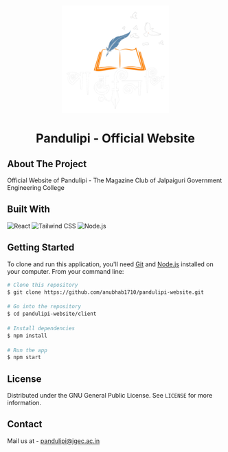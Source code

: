 <p align="center">
    <img src="./client/src/assets/img/Pandulipi Logo.webp" alt="Pandulipi" width="250">
  <h1 align="center">Pandulipi - Official Website</h1>
</p>


## About The Project

Official Website of Pandulipi - The Magazine Club of Jalpaiguri Government Engineering College 

## Built With

![React](https://img.shields.io/badge/React-20232A?style=for-the-badge&logo=react&logoColor=61DAFB) 
![Tailwind CSS](https://img.shields.io/badge/Tailwind_CSS-38B2AC?style=for-the-badge&logo=tailwind-css&logoColor=white)
![Node.js](https://img.shields.io/badge/Node.js-339933?style=for-the-badge&logo=nodedotjs&logoColor=white)

## Getting Started

To clone and run this application, you'll need [Git](https://git-scm.com) and [Node.js](https://nodejs.org/en/download/) installed on your computer. From your command line:

```bash
# Clone this repository
$ git clone https://github.com/anubhab1710/pandulipi-website.git

# Go into the repository
$ cd pandulipi-website/client

# Install dependencies
$ npm install

# Run the app
$ npm start
```

## License

Distributed under the GNU General Public License. See `LICENSE` for more information.


## Contact

Mail us at - pandulipi@jgec.ac.in

